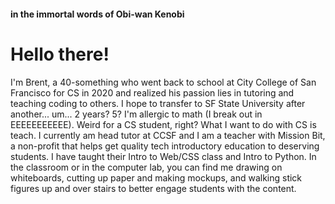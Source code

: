 <!--
**hellapythonic/hellapythonic** is a ✨ _special_ ✨ repository because its `README.md` (this file) appears on your GitHub profile.

Here are some ideas to get you started:

- 🔭 I’m currently working on ...
- 🌱 I’m currently learning ...
- 👯 I’m looking to collaborate on ...
- 🤔 I’m looking for help with ...
- 💬 Ask me about ...
- 📫 How to reach me: ...
- 😄 Pronouns: ...
- ⚡ Fun fact: ...
-->
#### in the immortal words of Obi-wan Kenobi ###
# Hello there! #

I'm Brent, a 40-something who went back to school at City College of San Francisco for CS in 2020 and realized his passion lies in tutoring and teaching coding to others. I hope to transfer to SF State University after another... um... 2 years? 5? I'm allergic to math (I break out in EEEEEEEEEEE). Weird for a CS student, right? What I want to do with CS is teach. I currently am head tutor at CCSF and I am a teacher with Mission Bit, a non-profit that helps get quality tech introductory education to deserving students. I have taught their Intro to Web/CSS class and Intro to Python. In the classroom or in the computer lab, you can find me drawing on whiteboards, cutting up paper and making mockups, and walking stick figures up and over stairs to better engage students with the content.
